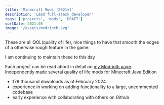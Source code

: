 ```yaml
---
title: 'Minecraft Mods [2021+]'
description: 'Lead full-stack developer'
tags: ['projects', 'mods', 'DRAFT']
sortDate: 2021.08
image: '/assets/modrinth.svg'
---
```

These are all QOL(quality of life), nice things to have that smooth the edges of a otherwise rough feature in the game.

I am continuing to maintain these to this day

Each project can be read about in detail on [my Modrinth page](https://modrinth.com/user/F53/mods).
Independently made several quality of life mods for Minecraft Java Edition
- 178 thousand downloads as of February 2024.
- experience in working on adding functionality to a large, uncommented codebase
- early experience with collaborating with others on Github
